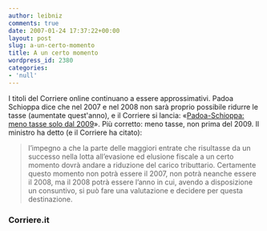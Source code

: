 ```yaml
---
author: leibniz
comments: true
date: 2007-01-24 17:37:22+00:00
layout: post
slug: a-un-certo-momento
title: A un certo momento
wordpress_id: 2380
categories:
- 'null'
---
```


I titoli del Corriere online continuano a essere approssimativi. Padoa Schioppa dice che nel 2007 e nel 2008 non sarà proprio possibile ridurre le tasse (aumentate quest'anno), e il Corriere si lancia: «[Padoa-Schioppa: meno tasse solo dal 2009](http://www.corriere.it/Primo_Piano/Politica/2007/01_Gennaio/24/padoaschioppa.shtml)». Più corretto: meno tasse, non prima del 2009. Il ministro ha detto (e il Corriere ha citato):

> l’impegno a che la parte delle maggiori entrate che risultasse da un successo nella lotta all’evasione ed elusione fiscale a un certo momento dovrà andare a riduzione del carico tributtario. Certamente questo momento non potrà essere il 2007, non potrà neanche essere il 2008, ma il 2008 potrà essere l’anno in cui, avendo a disposizione un consuntivo, si può fare una valutazione e decidere per questa destinazione.

### Corriere.it
